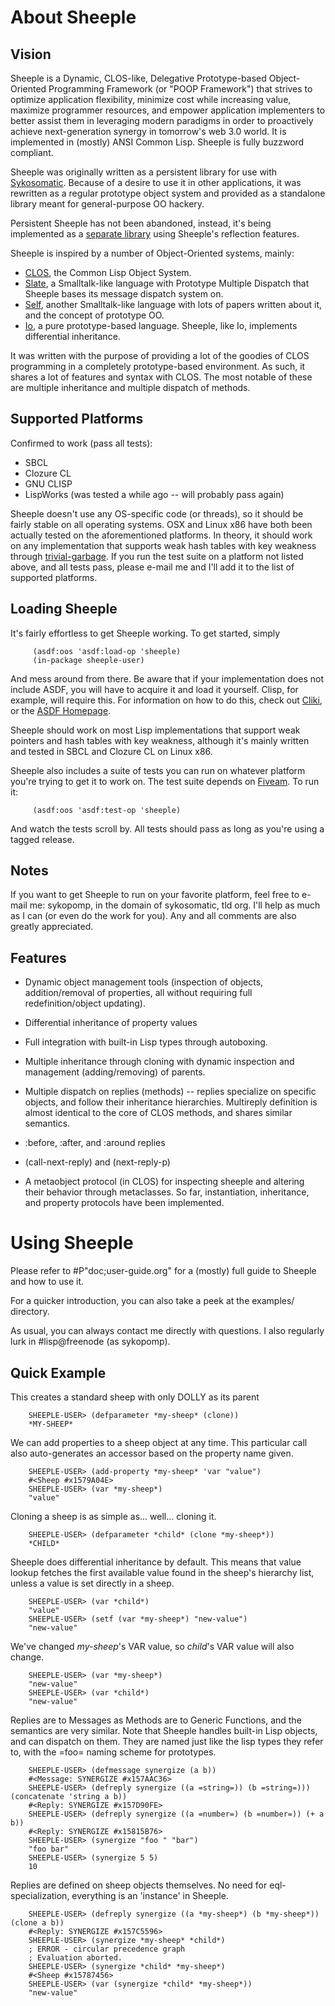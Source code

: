 About Sheeple
=============

Vision
------

Sheeple is a Dynamic, CLOS-like, Delegative Prototype-based Object-Oriented Programming Framework
(or "POOP Framework") that strives to optimize application flexibility, minimize cost while
increasing value, maximize programmer resources, and empower application implementers to better
assist them in leveraging modern paradigms in order to proactively achieve next-generation synergy
in tomorrow's web 3.0 world. It is implemented in (mostly) ANSI Common Lisp. Sheeple is fully
buzzword compliant.

Sheeple was originally written as a persistent library for use with [Sykosomatic][9]. Because of a
desire to use it in other applications, it was rewritten as a regular prototype object system and
provided as a standalone library meant for general-purpose OO hackery.

Persistent Sheeple has not been abandoned, instead, it's being implemented as a [separate
library][7] using Sheeple's reflection features.

Sheeple is inspired by a number of Object-Oriented systems, mainly:

* [CLOS][3], the Common Lisp Object System.
* [Slate][6], a Smalltalk-like language with Prototype Multiple Dispatch that Sheeple bases its
  message dispatch system on.
* [Self][10], another Smalltalk-like language with lots of papers written about it, and the concept
  of prototype OO.
* [Io][4], a pure prototype-based language. Sheeple, like Io, implements differential inheritance.

It was written with the purpose of providing a lot of the goodies of CLOS programming in a
completely prototype-based environment. As such, it shares a lot of features and syntax with
CLOS. The most notable of these are multiple inheritance and multiple dispatch of methods.

Supported Platforms
-------------------
Confirmed to work (pass all tests):

* SBCL
* Clozure CL
* GNU CLISP
* LispWorks (was tested a while ago -- will probably pass again)

Sheeple doesn't use any OS-specific code (or threads), so it should be fairly stable on all
operating systems. OSX and Linux x86 have both been actually tested on the aforementioned platforms.
In theory, it should work on any implementation that supports weak hash tables with key weakness
through [trivial-garbage][12].
If you run the test suite on a platform not listed above, and all tests pass, please e-mail me
and I'll add it to the list of supported platforms.

Loading Sheeple
---------------
It's fairly effortless to get Sheeple working. To get started, simply

         (asdf:oos 'asdf:load-op 'sheeple)
         (in-package sheeple-user)

And mess around from there. Be aware that if your implementation does not include ASDF, you will
have to acquire it and load it yourself. Clisp, for example, will require this.
For information on how to do this, check out [Cliki][1], or the [ASDF Homepage][2].

Sheeple should work on most Lisp implementations that support weak pointers and hash tables with key
weakness, although it's mainly written and tested in SBCL and Clozure CL on Linux x86.

Sheeple also includes a suite of tests you can run on whatever platform you're trying to get it
to work on. The test suite depends on [Fiveam][11]. To run it:

         (asdf:oos 'asdf:test-op 'sheeple)

And watch the tests scroll by. All tests should pass as long as you're using a tagged release.

Notes
-----
If you want to get Sheeple to run on your favorite platform, feel free to e-mail me: sykopomp, in
the domain of sykosomatic, tld org. I'll help as much as I can (or even do the work for you). Any
and all comments are also greatly appreciated.


Features
--------

* Dynamic object management tools (inspection of objects, addition/removal of properties, all
  without requiring full redefinition/object updating).

* Differential inheritance of property values

* Full integration with built-in Lisp types through autoboxing.

* Multiple inheritance through cloning with dynamic inspection and management (adding/removing) of
  parents.

* Multiple dispatch on replies (methods) -- replies specialize on specific objects, and follow their
  inheritance hierarchies. Multireply definition is almost identical to the core of CLOS methods,
  and shares similar semantics.

* :before, :after, and :around replies

* (call-next-reply) and (next-reply-p)

* A metaobject protocol (in CLOS) for inspecting sheeple and altering their behavior through
  metaclasses. So far, instantiation, inheritance, and property protocols have been implemented.

Using Sheeple
=============

Please refer to #P"doc;user-guide.org" for a (mostly) full guide to Sheeple and how to use it.

For a quicker introduction, you can also take a peek at the examples/ directory.

As usual, you can always contact me directly with questions. I also regularly lurk in #lisp@freenode
(as sykopomp).

Quick Example
-------------

This creates a standard sheep with only DOLLY as its parent

        SHEEPLE-USER> (defparameter *my-sheep* (clone))
        *MY-SHEEP*

We can add properties to a sheep object at any time. This particular call also auto-generates
an accessor based on the property name given.

        SHEEPLE-USER> (add-property *my-sheep* 'var "value")
        #<Sheep #x1579A04E>
        SHEEPLE-USER> (var *my-sheep*)
        "value"

Cloning a sheep is as simple as... well... cloning it.

        SHEEPLE-USER> (defparameter *child* (clone *my-sheep*))
        *CHILD*

Sheeple does differential inheritance by default. This means that value lookup fetches
the first available value found in the sheep's hierarchy list, unless a value is
set directly in a sheep.

        SHEEPLE-USER> (var *child*)
        "value"
        SHEEPLE-USER> (setf (var *my-sheep*) "new-value")
        "new-value"

We've changed *my-sheep*'s VAR value, so *child*'s VAR value will also change.

        SHEEPLE-USER> (var *my-sheep*)
        "new-value"
        SHEEPLE-USER> (var *child*)
        "new-value"

Replies are to Messages as Methods are to Generic Functions, and the semantics are very similar.
Note that Sheeple handles built-in Lisp objects, and can dispatch on them. They are named just
like the lisp types they refer to, with the =foo= naming scheme for prototypes.

        SHEEPLE-USER> (defmessage synergize (a b))
        #<Message: SYNERGIZE #x157AAC36>
        SHEEPLE-USER> (defreply synergize ((a =string=)) (b =string=))) (concatenate 'string a b))
        #<Reply: SYNERGIZE #x157D90FE>
        SHEEPLE-USER> (defreply synergize ((a =number=) (b =number=)) (+ a b))
        #<Reply: SYNERGIZE #x15815B76>
        SHEEPLE-USER> (synergize "foo " "bar")
        "foo bar"
        SHEEPLE-USER> (synergize 5 5)
        10

Replies are defined on sheep objects themselves. No need for eql-specialization, everything is an
'instance' in Sheeple.

        SHEEPLE-USER> (defreply synergize ((a *my-sheep*) (b *my-sheep*)) (clone a b))
        #<Reply: SYNERGIZE #x157C5596>
        SHEEPLE-USER> (synergize *my-sheep* *child*)
        ; ERROR - circular precedence graph 
        ; Evaluation aborted. 
        SHEEPLE-USER> (synergize *child* *my-sheep*)
        #<Sheep #x15787456>
        SHEEPLE-USER> (var (synergize *child* *my-sheep*))
        "new-value"

[1]: http://www.cliki.net/asdf
[2]: http://common-lisp.net/project/asdf/
[3]: http://en.wikipedia.org/wiki/CLOS
[4]: http://en.wikipedia.org/wiki/Io_(programming_language)
[6]: http://slatelanguage.org/
[7]: http://github.com/sykopomp/sheeple/
[9]: http://github.com/sykopomp/sykosomatic/
[10]: http://research.sun.com/self/
[11]: http://www.cliki.net/FiveAM
[12]: http://www.cliki.net/trivial-garbage

